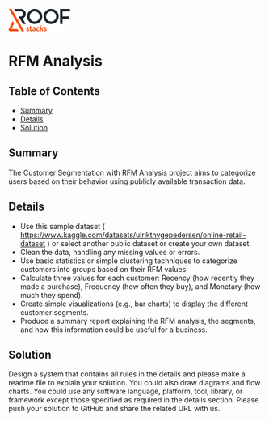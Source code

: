 
![RoofStacks Logo](../../roofstacks-logo.png)

# RFM Analysis

## Table of Contents
- [Summary](#summary)
- [Details](#details)
- [Solution](#solution)

## Summary
The Customer Segmentation with RFM Analysis project aims to categorize users based on their behavior using publicly available transaction data.

## Details
- Use this sample dataset ( https://www.kaggle.com/datasets/ulrikthygepedersen/online-retail-dataset ) or select another public dataset or create your own dataset.
- Clean the data, handling any missing values or errors.
- Use basic statistics or simple clustering techniques to categorize customers into groups based on their RFM values.
- Calculate three values for each customer: Recency (how recently they made a purchase), Frequency (how often they buy), and Monetary (how much they spend).
- Create simple visualizations (e.g., bar charts) to display the different customer segments.
- Produce a summary report explaining the RFM analysis, the segments, and how this information could be useful for a business.

## Solution
Design a system that contains all rules in the details and please make a readme file to explain your solution. You could also draw diagrams and flow charts. You could use any software language, platform, tool, library, or framework except those specified as required in the details section. Please push your solution to GitHub and share the related URL with us.

